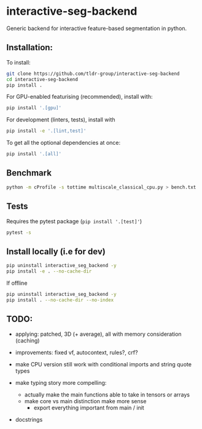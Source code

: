 # interactive-seg-backend

Generic backend for interactive feature-based segmentation in python.

## Installation:

To install:

```bash
git clone https://github.com/tldr-group/interactive-seg-backend
cd interactive-seg-backend
pip install .
```

For GPU-enabled featurising (recommended), install with:

```bash
pip install '.[gpu]'
```

For development (linters, tests), install with

```bash
pip install -e '.[lint,test]'
```

To get all the optional dependencies at once:

```bash
pip install '.[all]'
```

## Benchmark

```bash
python -m cProfile -s tottime multiscale_classical_cpu.py > bench.txt
```

## Tests

Requires the pytest package (`pip install '.[test]'`)

```bash
pytest -s
```

## Install locally (i.e for dev)

```bash
pip uninstall interactive_seg_backend -y
pip install -e . --no-cache-dir
```

If offline

```bash
pip uninstall interactive_seg_backend -y
pip install . --no-cache-dir --no-index
```

## TODO:

- applying: patched, 3D (+ average), all with memory consideration (caching)
- improvements: fixed vf, autocontext, rules?, crf?
- make CPU version still work with conditional imports and string quote types
- make typing story more compelling:

  - actually make the main functions able to take in tensors or arrays
  - make core vs main distinction make more sense
    - export everything important from main / init

- docstrings

